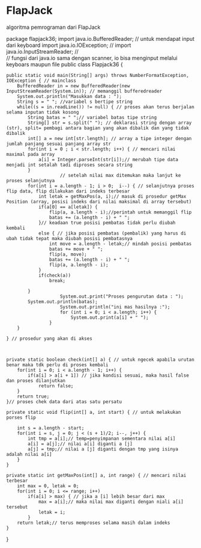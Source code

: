 # FlapJack
algoritma pemrograman dari FlapJack

package flapjack36;
import java.io.BufferedReader; // untuk mendapat input dari keyboard
import java.io.IOException; // 
import java.io.InputStreamReader; //  
 // fungsi dari java.io sama dengan scanner, io bisa menginput melalui keyboars maupun file
public class Flapjack36 {

    public static void main(String[] args) throws NumberFormatException, IOException { // mainclass
        BufferedReader in = new BufferedReader(new InputStreamReader(System.in)); // memanggil bufferedreader
        System.out.println("Masukkan data : ");
		String s = " "; //variabel s bertipe string
		while((s = in.readLine()) != null) { // proses akan terus berjalan selama inputan tidak kosong
			String batas = " ";// variabel batas tipe string
			String[] str = s.split(" "); // deklarasi string dengan array (str), split= pembagi antara bagian yang akan dibalik dan yang tidak dibalik
			int[] a = new int[str.length]; // array a tipe integer dengan jumlah panjang sesuai panjang array str
			for(int i = 0 ; i < str.length; i++) { // mencari nilai maximal pada array 
				a[i] = Integer.parseInt(str[i]);// merubah tipe data menjadi int setalah tadi diproses secara string
			}
                        // setelah nilai max ditemukan maka lanjut ke proses selanjutnya                        
			for(int i = a.length - 1; i > 0;  i--) { // selanjutnya proses flip data, flip dilakukan dari indeks terbesar
				int letak = getMaxPos(a, i);// masuk di prosedur getMax Position (array, posisi indeks dari nilai maksimal di array tersebut)
				if(a[0] == a[letak]) { 
					flip(a, a.length - i);//perintah untuk memanggil flip
					batas += (a.length - i) + " "; 
				}// keadaan true posisi pembatas tidak perlu diubah kembali
				else { // jika posisi pembatas (pembalik) yang harus di ubah tidak tepat maka diubah posisi pembatasnya
					int move = a.length - letak;// mindah posisi pembatas
					batas += move + " ";
					flip(a, move);
					batas += (a.length - i) + " ";
					flip(a, a.length - i);
				}
				if(check(a))
					break;
                        
			}
                        System.out.print("Proses pengurutan data : ");
			System.out.println(batas);
                        System.out.println("ini mas hasilnya :");
                        for (int i = 0; i < a.length; i++) {
                            System.out.print(a[i] + " ");
                    }
		}
 
	} // prosedur yang akan di akses 
 
        
                
	private static boolean check(int[] a) { // untuk ngecek apabila urutan benar maka tdk perlu di proses kembali
		for(int i = 0; i < a.length - 1; i++) {  
			if(a[i] > a[i + 1]) // jika kondisi sesuai, maka hasil false dan proses dilanjutkan
				return false;
		}
		return true;
	}// proses chek data dari atas satu persatu
 
	private static void flip(int[] a, int start) { // untuk melakukan porses flip
		
		int s = a.length - start;
		for(int i = s, j = 0; j < (s + 1)/2; i--, j++) {
			int tmp = a[i];// temp=penyimpanan sementara nilai a[i]
			a[i] = a[j];// nilai a[i] diganti a [j] 
			a[j] = tmp;// nilai a [j] diganti dengan tmp yang isinya adalah nilai a[i] 
		}
	}
        
	private static int getMaxPos(int[] a, int range) { // mencari nilai terbesar 
		int max = 0, letak = 0; 
		for(int i = 0; i <= range; i++) 
			if(a[i] > max) { // jika a [i] lebih besar dari max
				max = a[i];// maka nilai max diganti dengan niali a[i] tersebut
				letak = i;
			}
		return letak;// terus memproses selama masih dalam indeks
	}
}
    


